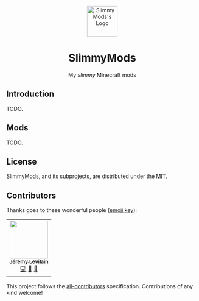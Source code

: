 <p align="center"><a href="https://github.com/IamBlueSlime/SlimmyMods" target="blank"><img src="./.github/assets/logo.png" width="80" alt="SlimmyMods's Logo" /></a></p>
<h1 align="center">SlimmyMods</h1>
<p align="center">My <i>slimmy</i> Minecraft mods</p>

<p align="center">
</p>

## Introduction

TODO.

## Mods

TODO.

## License

SlimmyMods, and its subprojects, are distributed under the [MIT](LICENSE.txt).

## Contributors

Thanks goes to these wonderful people ([emoji key](https://allcontributors.org/docs/en/emoji-key)):

<!-- ALL-CONTRIBUTORS-LIST:START - Do not remove or modify this section -->
<!-- prettier-ignore-start -->
<!-- markdownlint-disable -->
<table>
  <tr>
    <td align="center"><a href="https://jeremylvln.fr/"><img src="https://avatars.githubusercontent.com/u/6763873?v=4?s=100" width="100px;" alt=""/><br /><sub><b>Jérémy Levilain</b></sub></a><br /><a href="https://github.com/IamBlueSlime/SlimmyMods/commits?author=IamBlueSlime" title="Code">💻</a> <a href="#design-IamBlueSlime" title="Design">🎨</a> <a href="#ideas-IamBlueSlime" title="Ideas, Planning, & Feedback">🤔</a></td>
  </tr>
</table>

<!-- markdownlint-restore -->
<!-- prettier-ignore-end -->

<!-- ALL-CONTRIBUTORS-LIST:END -->

This project follows the [all-contributors](https://github.com/all-contributors/all-contributors) specification. Contributions of any kind welcome!
